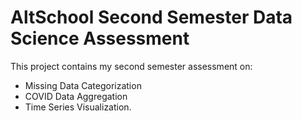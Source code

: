 # AltSchool Second Semester Data Science Assessment
This project contains my second semester assessment on:
- Missing Data Categorization
- COVID Data Aggregation
- Time Series Visualization.
